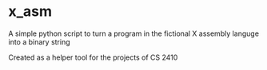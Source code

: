 # x_asm
A simple python script to turn a program in the fictional X assembly languge into a binary string

Created as a helper tool for the projects of CS 2410
